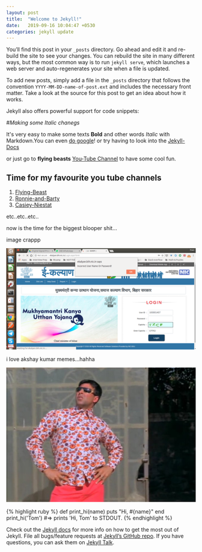 ```yaml
---
layout: post
title:  "Welcome to Jekyll!"
date:   2019-09-16 10:04:47 +0530
categories: jekyll update
---
```

You’ll find this post in your `_posts` directory. Go ahead and edit it and re-build the site to see your changes. You can rebuild the site in many different ways, but the most common way is to run `jekyll serve`, which launches a web server and auto-regenerates your site when a file is updated.

To add new posts, simply add a file in the `_posts` directory that follows the convention `YYYY-MM-DD-name-of-post.ext` and includes the necessary front matter. Take a look at the source for this post to get an idea about how it works.

Jekyll also offers powerful support for code snippets:

#*Making some Italic chanegs*

It's very easy to make some texts **Bold** and other words *Italic* with Markdown.You can even [do google](https://google.com)! or try having to look into the [Jekyll-Docs][jekyll-docs]

or just go to **flying beasts** [You-Tube Channel][flying-beast] to have some cool fun.

## Time for my favourite you tube channels
1. [Flying-Beast][flying-beast]
2. [Ronnie-and-Barty][ronnie-and-barty]
3. [Casiey-Niestat][casey-niestat]

etc..etc..etc..

now is the time for the biggest blooper shit...

image crappp

![Prem](/assets/PREM.png)

i love akshay kumar memes...hahha

![Akshay-kumar](/assets/akshay.jpeg)

{% highlight ruby %}
def print_hi(name)
  puts "Hi, #{name}"
end
print_hi('Tom')
#=> prints 'Hi, Tom' to STDOUT.
{% endhighlight %}

Check out the [Jekyll docs][jekyll-docs] for more info on how to get the most out of Jekyll. File all bugs/feature requests at [Jekyll’s GitHub repo][jekyll-gh]. If you have questions, you can ask them on [Jekyll Talk][jekyll-talk].

[jekyll-docs]: https://jekyllrb.com/docs/home
[jekyll-gh]:   https://github.com/jekyll/jekyll
[jekyll-talk]: https://talk.jekyllrb.com/
[flying-beast]: https://www.youtube.com/channel/UCNSdjX4ry9fICqeObdZPAZQ
[ronnie-and-barty]: https://www.youtube.com/user/THERONNIEVOX
[casey-niestat]: https://www.youtube.com/user/caseyneistat
